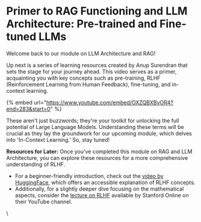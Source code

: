 # Primer to RAG Functioning and LLM Architecture: Pre-trained and Fine-tuned LLMs

Welcome back to our module on LLM Architecture and RAG!&#x20;

Up next is a series of learning resources created by Anup Surendran that sets the stage for your journey ahead. This video serves as a primer, acquainting you with key concepts such as pre-training, RLHF (Reinforcement Learning from Human Feedback), fine-tuning, and in-context learning.

{% embed url="https://www.youtube.com/embed/OXZQBXBvOR4?end=283&start=0" %}

These aren't just buzzwords; they're your toolkit for unlocking the full potential of Large Language Models. Understanding these terms will be crucial as they lay the groundwork for our upcoming module, which delves into 'In-Context Learning.' So, stay tuned!

**Resources for Later:** Once you've completed this module on RAG and LLM Architecture, you can explore these resources for a more comprehensive understanding of RLHF.&#x20;

* For a beginner-friendly introduction, check out the [video by HuggingFace](https://youtu.be/2MBJOuVq380), which offers an accessible explanation of RLHF concepts.&#x20;
* Additionally, for a slightly deeper dive focusing on the mathematical aspects, consider the [lecture on RLHF](https://youtu.be/SXpJ9EmG3s4?t=2125) available by Stanford Online on their YouTube channel.&#x20;

\
